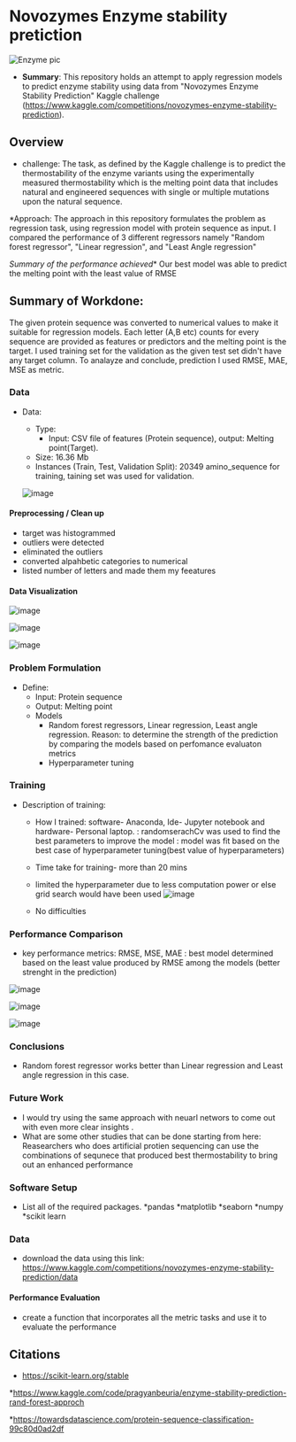 # Novozymes Enzyme stability pretiction
![Enzyme pic](https://user-images.githubusercontent.com/112579358/210184969-29ba23a6-bb07-4107-8cef-0dee01525aeb.png)


* **Summary**:  This repository holds an attempt to apply regression models to predict enzyme stability using data from
"Novozymes Enzyme Stability Prediction" Kaggle challenge (https://www.kaggle.com/competitions/novozymes-enzyme-stability-prediction). 

## Overview

* challenge:
   The task, as defined by the Kaggle challenge is to predict the thermostability of the enzyme variants using the experimentally measured thermostability which is the melting point data 
    that includes natural and engineered sequences with single or multiple mutations upon the natural sequence. 

*Approach:
   The approach in this repository formulates the problem as regression task, using regression model with protein sequence as input. I compared the performance of 3 different regressors 
   namely "Random forest regressor", "Linear regression", and "Least Angle regression" 
   
 *Summary of the performance achieved** Our best model was able to predict the melting point with the least value of RMSE

## Summary of Workdone:
The given protein sequence was converted to numerical values to make it suitable for regression models. Each letter (A,B etc) counts for every sequence are provided as features or predictors
and the melting point is the target. I used training set for the validation as the given test set didn't have any target column. To analayze and conclude, prediction I used RMSE, MAE, MSE
as metric. 

### Data

* Data:
  * Type: 
    * Input: CSV file of features (Protein sequence), output: Melting point(Target).
  * Size: 16.36 Mb
  * Instances (Train, Test, Validation Split): 20349 amino_sequence for training, taining set was used for validation.
  
  ![image](https://user-images.githubusercontent.com/112579358/207649679-a290be8f-854e-4bea-89b7-8d406b456fe3.png)


#### Preprocessing / Clean up

* target was histogrammed
* outliers were detected
* eliminated the outliers
* converted alpahbetic categories to numerical
* listed number of letters and made them my feeatures

#### Data Visualization

![image](https://user-images.githubusercontent.com/112579358/207647770-c8b884a2-abd1-4227-a702-e8faee0e4f23.png)

![image](https://user-images.githubusercontent.com/112579358/210184928-d6109b07-5280-4fce-a6b7-209abe306075.png)


![image](https://user-images.githubusercontent.com/112579358/210184949-7177fb52-38e1-400f-9f8c-cc5226d6b6d3.png)




### Problem Formulation

* Define:
  * Input: Protein sequence
  * Output: Melting point
  * Models
    * Random forest regressors, Linear regression, Least angle regression. Reason: to determine the strength of the prediction by comparing the models based on perfomance evaluaton metrics
    * Hyperparameter tuning

### Training

* Description of training:
  * How I trained: software- Anaconda, Ide- Jupyter notebook and hardware- Personal laptop.
                   : randomserachCv was used to find the best parameters to improve the model
                   : model was fit based on the best case of hyperparameter tuning(best value of hyperparameters)
  * Time take for training- more than 20 mins
  * limited the hyperparameter due to less computation power or else grid search would have been used 
  ![image](https://user-images.githubusercontent.com/112579358/207648845-4080ac47-bab0-4f38-9c49-e3d830ff18c2.png)

  * No difficulties

### Performance Comparison

* key performance metrics: RMSE, MSE, MAE
                         : best model determined based on the least value produced by RMSE among the models (better strenght in the prediction)
 
 ![image](https://user-images.githubusercontent.com/112579358/207649021-16d13feb-244d-4a1b-acbc-92dd72178c5b.png)
 
 ![image](https://user-images.githubusercontent.com/112579358/207649168-a9be410e-9a4a-4035-9448-9465bd5e1e82.png)

![image](https://user-images.githubusercontent.com/112579358/207649296-b14a5ec7-d5fe-4841-afa4-e726b5253e21.png)




### Conclusions

* Random forest regressor works  better than Linear regression and Least angle regression in this case.

### Future Work

* I would try using the same approach with neuarl networs to come out with even more clear insights .
* What are some other studies that can be done starting from here: Reasearchers who does artificial protien sequencing can use the combinations of sequnece
                                                                  that produced best thermostability to bring out an enhanced performance 


### Software Setup
* List all of the required packages.
            *pandas
            *matplotlib
            *seaborn
            *numpy
            *scikit learn


### Data

* download the data using this link:  
    https://www.kaggle.com/competitions/novozymes-enzyme-stability-prediction/data

#### Performance Evaluation

* create a function that incorporates all the metric tasks and use it to evaluate the performance


## Citations

* https://scikit-learn.org/stable

*https://www.kaggle.com/code/pragyanbeuria/enzyme-stability-prediction-rand-forest-approch

*https://towardsdatascience.com/protein-sequence-classification-99c80d0ad2df
